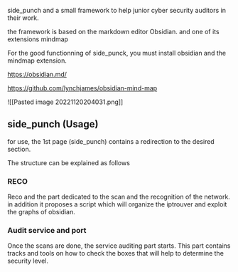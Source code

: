 
side_punch and a small framework to help junior cyber security auditors in their work. 

the framework is based on the markdown editor Obsidian. and one of its extensions mindmap

For the good functionning of side_punck, you must install obsidian and the mindmap extension.

https://obsidian.md/


https://github.com/lynchjames/obsidian-mind-map

![[Pasted image 20221120204031.png]]

## side_punch (Usage)

for use, the 1st page (side_punch) contains a redirection to the desired section. 

The structure can be explained as follows

### RECO 

Reco and the part dedicated to the scan and the recognition of the network. 
in addition it proposes a script which will organize the iptrouver and exploit the graphs of obsidian. 

### Audit service and port

Once the scans are done, the service auditing part starts. This part contains tracks and tools on how to check the boxes that will help to determine the security level. 

